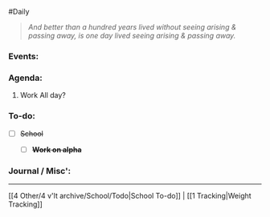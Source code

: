 #Daily
>*And better than a hundred years lived without seeing arising & passing away, is one day lived seeing arising & passing away.*
### Events:


### Agenda:
1. Work
	All day?

### To-do:
- [ ] ~~School~~
	- [ ] ~~**Work on alpha**~~


### Journal / Misc':


---
[[4 Other/4 v'lt archive/School/Todo|School To-do]] | [[1 Tracking|Weight Tracking]]
